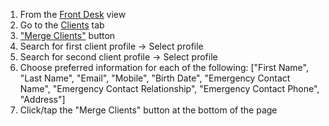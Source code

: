 1. From the [Front Desk](https://dashboard.boulevard.io/home) view
2. Go to the [Clients](https://dashboard.boulevard.io/clients) tab
3. ["Merge Clients"](https://dashboard.boulevard.io/client-merge) button
4. Search for first client profile -> Select profile
5. Search for second client profile -> Select profile
6. Choose preferred information for each of the following: ["First Name", "Last Name", "Email", "Mobile", "Birth Date", "Emergency Contact Name", "Emergency Contact Relationship", "Emergency Contact Phone", "Address"]
7. Click/tap the "Merge Clients" button at the bottom of the page
